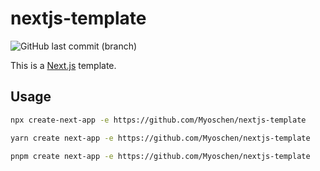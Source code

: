 # nextjs-template

![GitHub last commit (branch)](https://img.shields.io/github/last-commit/Myoschen/nextjs-template/main?style=flat-square&labelColor=%23222222&color=%23111111)

This is a [Next.js](https://nextjs.org/) template.

## Usage

```bash
npx create-next-app -e https://github.com/Myoschen/nextjs-template
```

```bash
yarn create next-app -e https://github.com/Myoschen/nextjs-template
```

```bash
pnpm create next-app -e https://github.com/Myoschen/nextjs-template
```
